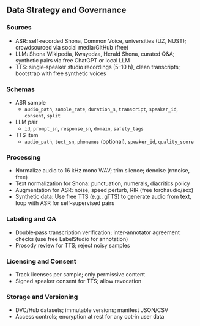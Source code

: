 ## Data Strategy and Governance

### Sources

- ASR: self‑recorded Shona, Common Voice, universities (UZ, NUST); crowdsourced via social media/GitHub (free)
- LLM: Shona Wikipedia, Kwayedza, Herald Shona, curated Q&A; synthetic pairs via free ChatGPT or local LLM
- TTS: single‑speaker studio recordings (5–10 h), clean transcripts; bootstrap with free synthetic voices

### Schemas

- ASR sample
  - `audio_path`, `sample_rate`, `duration_s`, `transcript`, `speaker_id`, `consent`, `split`
- LLM pair
  - `id`, `prompt_sn`, `response_sn`, `domain`, `safety_tags`
- TTS item
  - `audio_path`, `text_sn`, `phonemes` (optional), `speaker_id`, `quality_score`

### Processing

- Normalize audio to 16 kHz mono WAV; trim silence; denoise (rnnoise, free)
- Text normalization for Shona: punctuation, numerals, diacritics policy
- Augmentation for ASR: noise, speed perturb, RIR (free torchaudio/sox)
- Synthetic data: Use free TTS (e.g., gTTS) to generate audio from text, loop with ASR for self-supervised pairs

### Labeling and QA

- Double‑pass transcription verification; inter‑annotator agreement checks (use free LabelStudio for annotation)
- Prosody review for TTS; reject noisy samples

### Licensing and Consent

- Track licenses per sample; only permissive content
- Signed speaker consent for TTS; allow revocation

### Storage and Versioning

- DVC/Hub datasets; immutable versions; manifest JSON/CSV
- Access controls; encryption at rest for any opt‑in user data


